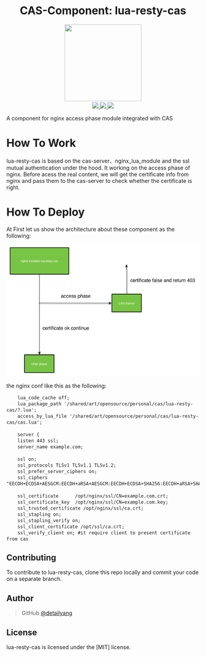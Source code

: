 <h1 align="center">CAS-Component: lua-resty-cas</h1>

<p align="center">
  <img src="https://cdn.rawgit.com/cas-x/cas-logo/master/cas.svg" width="200" height="200" />
  <br />
  <a href="https://img.shields.io/badge/branch-master-brightgreen.svg?style=flat-square">
    <img src="https://img.shields.io/badge/branch-master-brightgreen.svg?style=flat-square" />
  </a>
  <a href="https://img.shields.io/badge/license-MIT-blue.svg">
    <img src="https://img.shields.io/badge/license-MIT-blue.svg" />
  </a>
  <a href="https://img.shields.io/github/release/cas-x/lua-resty-cas.svg">
    <img src="https://img.shields.io/github/release/cas-x/lua-resty-cas.svg" />
  </a>
</p>


A component for nginx access phase module integrated with CAS

# How To Work

lua-resty-cas is based on the cas-server、nginx_lua_module and the ssl mutual authentication under the hood. It working on the access phase of nginx. Before acess the real content, we will get the certificate info from nginx and pass them to the cas-server to check whether the certificate is right.

# How To Deploy
At First let us show the architecture about these component as the following:

![lua-rest-cas](https://raw.githubusercontent.com/cas-x/lua-resty-cas/master/docs/images/lua-resty-cas.jpg)

the nginx conf like this as the following:

````
    lua_code_cache off;
    lua_package_path '/shared/art/opensource/personal/cas/lua-resty-cas/?.lua';
    access_by_lua_file '/shared/art/opensource/personal/cas/lua-resty-cas/cas.lua';

    server {
    listen 443 ssl;
    server_name example.com;

    ssl on;
    ssl_protocols TLSv1 TLSv1.1 TLSv1.2;
    ssl_prefer_server_ciphers on;
    ssl_ciphers "EECDH+ECDSA+AESGCM:EECDH+aRSA+AESGCM:EECDH+ECDSA+SHA256:EECDH+aRSA+SHA256:EECDH+ECDSA+SHA384:EECDH+ECDSA+SHA256:EECDH+aRSA+SHA384:EDH+aRSA+AESGCM:EDH+aRSA+SHA256:EDH+aRSA:EECDH:!aNULL:!eNULL:!MEDIUM:!LOW:!3DES:!MD5:!EXP:!PSK:!SRP:!DSS:!RC4:!SEED";

    ssl_certificate      /opt/nginx/ssl/CN=example.com.crt;
    ssl_certificate_key  /opt/nginx/ssl/CN=example.com.key;
    ssl_trusted_certificate /opt/nginx/ssl/ca.crt;
    ssl_stapling on;
    ssl_stapling_verify on;
    ssl_client_certificate /opt/ssl/ca.crt;
    ssl_verify_client on; #it require client to present certificate from cas
````


Contributing
------------

To contribute to lua-resty-cas, clone this repo locally and commit your code on a separate branch. 


Author
------

> GitHub [@detailyang](https://github.com/detailyang)     
  

License
-------

lua-resty-cas is licensed under the [MIT] license. 
